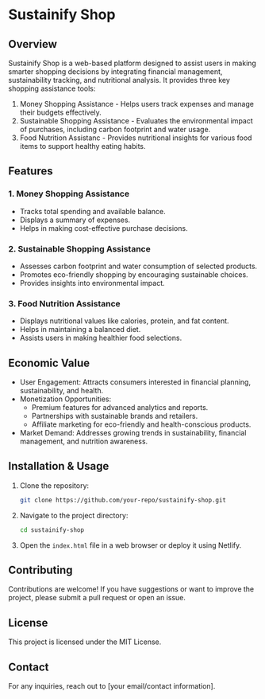 # Sustainify Shop

## Overview

Sustainify Shop is a web-based platform designed to assist users in making smarter shopping decisions by integrating financial management, sustainability tracking, and nutritional analysis. It provides three key shopping assistance tools:

1. Money Shopping Assistance - Helps users track expenses and manage their budgets effectively.
2. Sustainable Shopping Assistance - Evaluates the environmental impact of purchases, including carbon footprint and water usage.
3. Food Nutrition Assistanc - Provides nutritional insights for various food items to support healthy eating habits.

## Features

### 1. Money Shopping Assistance

- Tracks total spending and available balance.
- Displays a summary of expenses.
- Helps in making cost-effective purchase decisions.

### 2. Sustainable Shopping Assistance

- Assesses carbon footprint and water consumption of selected products.
- Promotes eco-friendly shopping by encouraging sustainable choices.
- Provides insights into environmental impact.

### 3. Food Nutrition Assistance

- Displays nutritional values like calories, protein, and fat content.
- Helps in maintaining a balanced diet.
- Assists users in making healthier food selections.

## Economic Value

- User Engagement: Attracts consumers interested in financial planning, sustainability, and health.
- Monetization Opportunities:
  - Premium features for advanced analytics and reports.
  - Partnerships with sustainable brands and retailers.
  - Affiliate marketing for eco-friendly and health-conscious products.
- Market Demand: Addresses growing trends in sustainability, financial management, and nutrition awareness.

## Installation & Usage

1. Clone the repository:
   ```bash
   git clone https://github.com/your-repo/sustainify-shop.git
   ```
2. Navigate to the project directory:
   ```bash
   cd sustainify-shop
   ```
3. Open the `index.html` file in a web browser or deploy it using Netlify.

## Contributing

Contributions are welcome! If you have suggestions or want to improve the project, please submit a pull request or open an issue.

## License

This project is licensed under the MIT License.

## Contact

For any inquiries, reach out to [your email/contact information].



